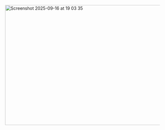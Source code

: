 <img width="585" height="393" alt="Screenshot 2025-09-16 at 19 03 35" src="https://github.com/user-attachments/assets/03817050-c143-47bc-a0f8-3aa150cf2c84" />
